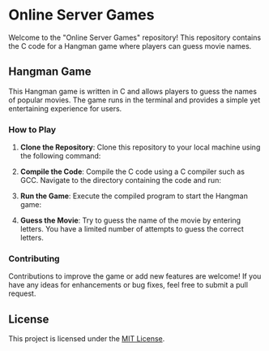 # Online Server Games

Welcome to the "Online Server Games" repository! This repository contains the C code for a Hangman game where players can guess movie names. 

## Hangman Game

This Hangman game is written in C and allows players to guess the names of popular movies. The game runs in the terminal and provides a simple yet entertaining experience for users.

### How to Play

1. **Clone the Repository**: Clone this repository to your local machine using the following command:

2. **Compile the Code**: Compile the C code using a C compiler such as GCC. Navigate to the directory containing the code and run:

3. **Run the Game**: Execute the compiled program to start the Hangman game:

4. **Guess the Movie**: Try to guess the name of the movie by entering letters. You have a limited number of attempts to guess the correct letters.

### Contributing

Contributions to improve the game or add new features are welcome! If you have any ideas for enhancements or bug fixes, feel free to submit a pull request.

## License

This project is licensed under the [MIT License](LICENSE).
